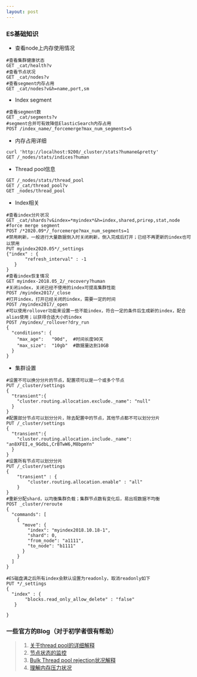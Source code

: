 ```yaml
---
layout: post
---
```

### ES基础知识
- 查看node上内存使用情况

```
#查看集群健康状态
GET _cat/health?v
#查看节点状况
GET _cat/nodes?v
#查看segment内存占用
GET _cat/nodes?v&h=name,port,sm
```

-  Index segment

```
#查看segment数
GET _cat/segments?v
#segment合并可有效降低ElasticSearch内存占用
POST /index_name/_forcemerge?max_num_segments=5
```

- 内存占用详细

```
curl 'http://localhost:9200/_cluster/stats?humane&pretty'
GET /_nodes/stats/indices?human
```

- Thread pool信息

```
GET /_nodes/stats/thread_pool
GET /_cat/thread_pool?v
GET _nodes/thread_pool
```

- Index相关

```
#查看index分片状况
GET _cat/shards?v&index=*myindex*&h=index,shared,prirep,stat,node
#force merge segment
POST /*2020.09*/_forcemerge?max_num_segments=1
#禁用刷新，一般进行大量数据倒入时关闭刷新，倒入完成后打开；已经不再更新的index也可以禁用
PUT myindex2020.05*/_settings
{"index" : {
       "refresh_interval" : -1
   }
}
#查看index恢复情况
GET myindex-2018.05_2/_recovery?human
#关闭index，关闭已经不使用的index可提高集群性能
POST /myindex2017/_close
#打开index，打开已经关闭的index，需要一定的时间
POST /myindex2017/_open
#可以使用rollover功能来设置一些不能index，符合一定的条件后生成新的index，配合alias使用；以获得合适大小的index
POST /myindex/_rollover?dry_run
{
  "conditions": {
    "max_age":   "90d",  #时间长度90天
    "max_size":  "10gb"  #数据量达到10GB
  }
}
```

- 集群设置

```
#设置不可以换分分片的节点，配置项可以是一个或多个节点
PUT /_cluster/settings
{
  "transient":{
    "cluster.routing.allocation.exclude._name": "null"
  }
}
#配置部分节点可以划分分片，除去配置中的节点，其他节点都不可以划分分片
PUT /_cluster/settings
{
  "transient":{
    "cluster.routing.allocation.include._name": "an8XFEI,e_9GdbL,CrBTwW6,M8bpmYn"
  }
}
#设置所有节点可以划分分片
PUT /_cluster/settings
{
    "transient" : {
        "cluster.routing.allocation.enable" : "all"
    }
}
#重新分配shard，以均衡集群负载；集群节点数有变化后，易出现数据不均衡
POST _cluster/reroute
{
  "commands": [
    {
      "move": {
        "index": "myindex2018.10.18-1",
        "shard": 0,
        "from_node": "a1111",
        "to_node": "b1111"
      }
    }
  ]
}

#ES磁盘满之后所有index会默认设置为readonly，取消readonly如下
PUT */_settings
{
  "index" : {
       "blocks.read_only_allow_delete" : "false"
   }

}
```


### 一些官方的Blog（对于初学者很有帮助）
> 1. [关于thread pool的详细解释](https://www.elastic.co/guide/en/elasticsearch/reference/current/modules-threadpool.html)
> 2. [节点状态的监控](https://www.elastic.co/guide/en/elasticsearch/guide/current/_monitoring_individual_nodes.html)
> 3. [Bulk Thread pool rejection状况解释](https://www.elastic.co/blog/why-am-i-seeing-bulk-rejections-in-my-elasticsearch-cluster)
> 4. [理解内存压力状况](https://www.elastic.co/blog/found-understanding-memory-pressure-indicator)

